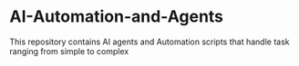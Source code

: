 # AI-Automation-and-Agents
This repository contains AI agents and Automation scripts that handle task ranging from simple to complex 
